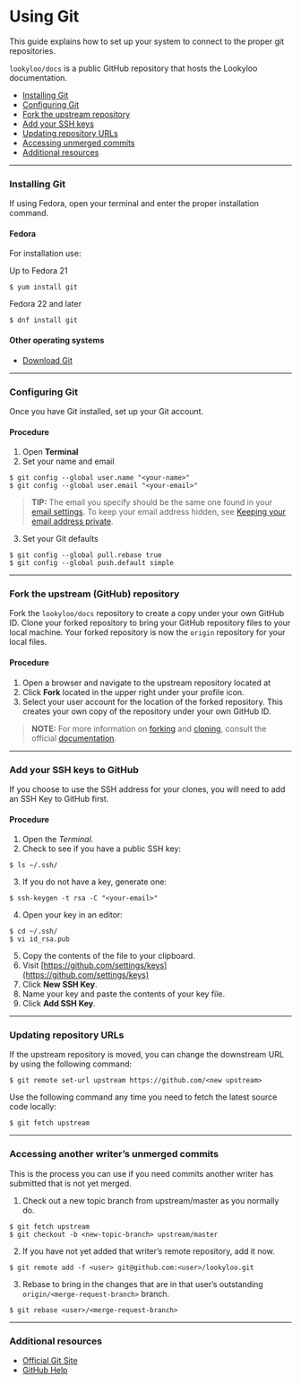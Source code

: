 # Using Git

This guide explains how to set up your system to connect to the proper git repositories.

`lookyloo/docs` is a public GitHub repository that hosts the Lookyloo documentation.

* [Installing Git](#Installing-Git)
* [Configuring Git](#Configuring-Git)
* [Fork the upstream repository](#Fork-the-upstream-(GitHub)-repository)
* [Add your SSH keys](#Add-your-SSH-keys-to-GitHub)
* [Updating repository URLs](#Updating-repository-URLs)
* [Accessing unmerged commits](#Accessing-another-writer’s-unmerged-commits)
* [Additional resources](#Additional-resources)

----------------------------
### Installing Git

If using Fedora, open your terminal and enter the proper installation command.

#### Fedora
For installation use:

Up to Fedora 21
```
$ yum install git
```
Fedora 22 and later
```
$ dnf install git 
```

#### Other operating systems

* [Download Git](https://git-scm.com/downloads)


-----------------------------------------
### Configuring Git

Once you have Git installed, set up your Git account.

#### Procedure
1. Open **Terminal**
2. Set your name and email

```
$ git config --global user.name "<your-name>"
$ git config --global user.email "<your-email>"
```

> **TIP:** The email you specify should be the same one found in your [email settings](https://help.github.com/articles/adding-an-email-address-to-your-github-account/). To keep your email address hidden, see [Keeping your email address private](https://help.github.com/articles/keeping-your-email-address-private).

3. Set your Git defaults

```
$ git config --global pull.rebase true
$ git config --global push.default simple
```

-----------------------------------------
### Fork the upstream (GitHub) repository

Fork the `lookyloo/docs` repository to create a copy under your own GitHub ID. Clone your forked repository to bring your GitHub repository files to your local machine. Your forked repository is now the `origin` repository for your local files.

#### Procedure
1. Open a browser and navigate to the upstream repository located at 
2. Click **Fork** located in the upper right under your profile icon.
3. Select your user account for the location of the forked repository. This creates your own copy of the repository under your own GitHub ID.

> **NOTE:** For more information on [forking](https://help.github.com/articles/fork-a-repo/) and [cloning](https://help.github.com/articles/cloning-a-repository/), consult the official [documentation](https://help.github.com/).


-----------------------------------------
### Add your SSH keys to GitHub
If you choose to use the SSH address for your clones, you will need to add an SSH Key to GitHub first.

#### Procedure
1. Open the *Terminal*.
2. Check to see if you have a public SSH key:

````
$ ls ~/.ssh/
````
3. If you do not have a key, generate one:

```
$ ssh-keygen -t rsa -C "<your-email>"
```
4. Open your key in an editor:

```
$ cd ~/.ssh/
$ vi id_rsa.pub
```
5. Copy the contents of the file to your clipboard.
6. Visit [https://github.com/settings/keys](https://github.com/settings/keys)
7. Click **New SSH Key**.
8. Name your key and paste the contents of your key file.
9. Click **Add SSH Key**.


-----------------------------------------
### Updating repository URLs

If the upstream repository is moved, you can change the downstream URL by using the following command:

```
$ git remote set-url upstream https://github.com/<new upstream>
```

Use the following command any time you need to fetch the latest source code locally:

```
$ git fetch upstream
```


------------------------------------------
### Accessing another writer’s unmerged commits

This is the process you can use if you need commits another writer has submitted that is not yet merged.

1. Check out a new topic branch from upstream/master as you normally do.

```
$ git fetch upstream
$ git checkout -b <new-topic-branch> upstream/master
```

2. If you have not yet added that writer’s remote repository, add it now.

```
$ git remote add -f <user> git@github.com:<user>/lookyloo.git
```

3. Rebase to bring in the changes that are in that user’s outstanding
 `origin/<merge-request-branch>` branch.

```
$ git rebase <user>/<merge-request-branch>
```

---------------------------------------
### Additional resources

* [Official Git Site](https://git-scm.com)
* [GitHub Help](http://help.github.com)
